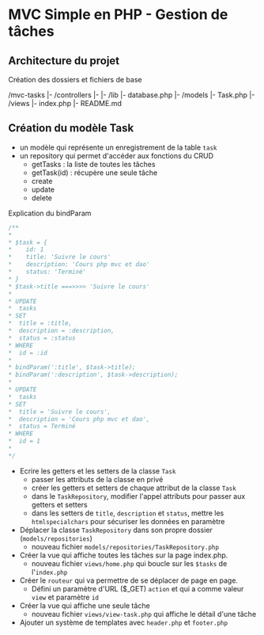 # MVC Simple en PHP - Gestion de tâches

## Architecture du projet

Création des dossiers et fichiers de base

/mvc-tasks
|- /controllers
   |-
|- /lib
   |- database.php
|- /models
   |- Task.php
|- /views
|- index.php
|- README.md

## Création du modèle Task

- un modèle qui représente un enregistrement de la table `task`
- un repository qui permet d'accéder aux fonctions du CRUD
    - getTasks : la liste de toutes les tâches
    - getTask(id) : récupère une seule tâche
    - create
    - update
    - delete


Explication du bindParam
```php
/**
* 
* $task = {
*    id: 1
*    title: 'Suivre le cours'
*    description: 'Cours php mvc et dao'
*    status: 'Terminé'
* }
* $task->title ===>>>> 'Suivre le cours'
* 
* UPDATE 
*  tasks 
* SET 
*  title = :title, 
*  description = :description, 
*  status = :status 
* WHERE 
*  id = :id
* 
* bindParam(':title', $task->title);
* bindParam(':description', $task->description);
* 
* UPDATE 
*  tasks 
* SET 
*  title = 'Suivre le cours', 
*  description = 'Cours php mvc et dao', 
*  status = Terminé
* WHERE 
*  id = 1
* 
*/
```

- Ecrire les getters et les setters de la classe `Task`
   - passer les attributs de la classe en privé
   - créer les getters et setters de chaque attribut de la classe `Task`
   - dans le `TaskRepository`, modifier l'appel attributs pour passer aux getters et setters
   - dans les setters de `title`, `description` et `status`, mettre les `htmlspecialchars` pour sécuriser les données en paramètre
- Déplacer la classe `TaskRepository` dans son propre dossier (`models/repositories`)
   - nouveau fichier `models/repositories/TaskRepository.php`
- Créer la vue qui affiche toutes les tâches sur la page index.php.
   - nouveau fichier `views/home.php` qui boucle sur les `$tasks` de l'`index.php`
- Créer le `routeur` qui va permettre de se déplacer de page en page. 
   - Défini un paramètre d'URL ($_GET) `action` et qui a comme valeur `view` et paramètre `id`
- Créer la vue qui affiche une seule tâche
   - nouveau fichier `views/view-task.php` qui affiche le détail d'une tâche
- Ajouter un système de templates avec `header.php` et `footer.php`